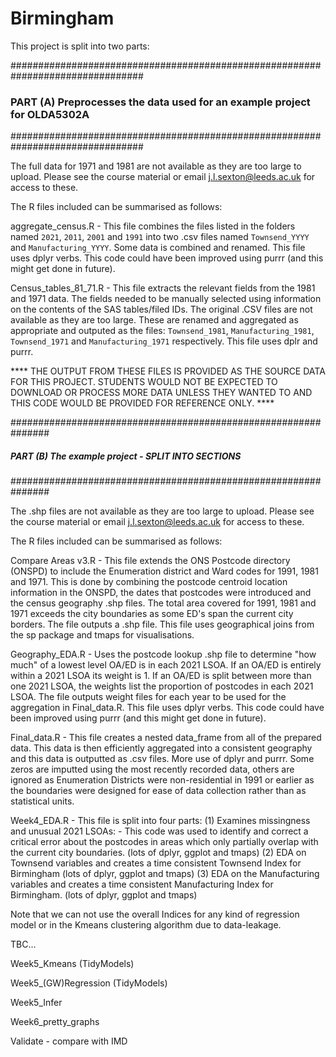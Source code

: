 # Birmingham

This project is split into two parts: 

################################################################################
### PART (A) Preprocesses the data used for an example project for OLDA5302A ###
################################################################################

The full data for 1971 and 1981 are not available as they are too large to upload. Please see the course material or email j.l.sexton@leeds.ac.uk for access to these. 

The R files included can be summarised as follows: 

aggregate_census.R - This file combines the files listed in the folders named `2021`, `2011`, `2001` and `1991` into two .csv files named `Townsend_YYYY` and `Manufacturing_YYYY`. Some data is combined and renamed. This file uses dplyr verbs. This code could have been improved using purrr (and this might get done in future). 

Census_tables_81_71.R - This file extracts the relevant fields from the 1981 and 1971 data. The fields needed to be manually selected using information on the contents of the SAS tables/filed IDs. The original .CSV files are not available as they are too large. These are renamed and aggregated as appropriate and outputed as the files: `Townsend_1981`, `Manufacturing_1981`, `Townsend_1971` and `Manufacturing_1971` respectively. This file uses dplr and purrr. 

**** THE OUTPUT FROM THESE FILES IS PROVIDED AS THE SOURCE DATA FOR THIS PROJECT. STUDENTS WOULD NOT BE EXPECTED TO DOWNLOAD OR PROCESS MORE DATA UNLESS THEY WANTED TO AND THIS CODE WOULD BE PROVIDED FOR REFERENCE ONLY. ****

###############################################################
##### PART (B) The example project - SPLIT INTO SECTIONS ######
###############################################################

The .shp files are not available as they are too large to upload. Please see the course material or email j.l.sexton@leeds.ac.uk for access to these. 

The R files included can be summarised as follows: 

Compare Areas v3.R - This file extends the ONS Postcode directory (ONSPD) to include the Enumeration district and Ward codes for 1991, 1981 and 1971. This is done by combining the postcode centroid location information in the ONSPD, the dates that postcodes were introduced and the census geography .shp files. The total area covered for 1991, 1981 and 1971 exceeds the city boundaries as some ED's span the current city borders. The file outputs a .shp file. This file uses geographical joins from the sp package and tmaps for visualisations. 

Geography_EDA.R - Uses the postcode lookup .shp file to determine "how much" of a lowest level OA/ED is in each 2021 LSOA. If an OA/ED is entirely within a 2021 LSOA its weight is 1. If an OA/ED is split between more than one 2021 LSOA, the weights list the proportion of postcodes in each 2021 LSOA. The file outputs weight files for each year to be used for the aggregation in Final_data.R. This file uses dplyr verbs. This code could have been improved using purrr (and this might get done in future). 

Final_data.R - This file creates a nested data_frame from all of the prepared data. This data is then efficiently aggregated into a consistent geography and this data is outputted as .csv files. More use of dplyr and purrr. Some zeros are imputted using the most recently recorded data, others are ignored as Enumeration Districts were non-residential in 1991 or earlier as the boundaries were designed for ease of data collection rather than as statistical units.  

Week4_EDA.R - This file is split into four parts: 
(1) Examines missingness and unusual 2021 LSOAs: - This code was used to identify and correct a critical error about the postcodes in areas which only partially overlap with the current city boundaries. (lots of dplyr, ggplot and tmaps)
(2) EDA on Townsend variables and creates a time consistent Townsend Index for Birmingham (lots of dplyr, ggplot and tmaps)
(3) EDA on the Manufacturing variables and creates a time consistent Manufacturing Index for Birmingham.  (lots of dplyr, ggplot and tmaps)

Note that we can not use the overall Indices for any kind of regression model or in the Kmeans clustering algorithm due to data-leakage. 

TBC...

Week5_Kmeans (TidyModels)

Week5_(GW)Regression (TidyModels)

Week5_Infer

Week6_pretty_graphs 

Validate - compare with IMD

